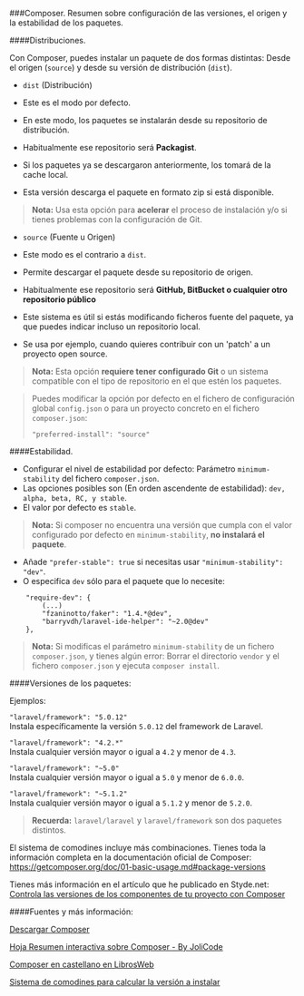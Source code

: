 ###Composer. Resumen sobre configuración de las versiones, el origen y la estabilidad de los paquetes.

####Distribuciones.

Con Composer, puedes instalar un paquete de dos formas distintas: Desde el origen (`source`) y desde su versión de distribución (`dist`).

- `dist` (Distribución)

 - Este es el modo por defecto. 
 - En este modo, los paquetes se instalarán desde su repositorio de distribución. 
 - Habitualmente ese repositorio será **Packagist**.
 - Si los paquetes ya se descargaron anteriormente, los tomará de la cache local.
 - Esta versión descarga el paquete en formato zip si está disponible.

 > **Nota:** Usa esta opción para **acelerar** el proceso de instalación y/o si tienes problemas con la configuración de Git.

- `source` (Fuente u Origen)

 - Este modo es el contrario a `dist`. 
 - Permite descargar el paquete desde su repositorio de origen. 
 - Habitualmente ese repositorio será **GitHub, BitBucket o cualquier otro repositorio público**
 - Este sistema es útil si estás modificando ficheros fuente del paquete, ya que puedes indicar incluso un repositorio local.
 - Se usa por ejemplo, cuando quieres contribuir con un 'patch' a un proyecto open source.
 
 > **Nota:** Esta opción **requiere tener configurado Git** o un sistema compatible con el tipo de repositorio en el que estén los paquetes.  

> Puedes modificar la opción por defecto en el fichero de configuración global `config.json` o para un proyecto concreto en el fichero `composer.json`:
>
> `"preferred-install": "source"`

####Estabilidad.

- Configurar el nivel de estabilidad por defecto: Parámetro `minimum-stability` del fichero `composer.json`.
- Las opciones posibles son (En orden ascendente de estabilidad): `dev, alpha, beta, RC, y stable`.
- El valor por defecto es `stable`.

> **Nota:** Si composer no encuentra una versión que cumpla con el valor configurado por defecto en `minimum-stability`, **no instalará el paquete**.

- Añade `"prefer-stable": true` si necesitas usar `"minimum-stability": "dev"`.
- O especifica `dev` sólo para el paquete que lo necesite:

```
	"require-dev": {
		(...)
		"fzaninotto/faker": "1.4.*@dev",
		"barryvdh/laravel-ide-helper": "~2.0@dev"
	},
```

> **Nota:** Si modificas el parámetro `minimum-stability` de un fichero `composer.json`, y tienes algún error: Borrar el directorio `vendor` y el fichero `composer.json` y ejecuta `composer install`.

####Versiones de los paquetes:

Ejemplos:

`"laravel/framework": "5.0.12"`  
Instala específicamente la versión `5.0.12` del framework de Laravel.

`"laravel/framework": "4.2.*"`  
Instala cualquier versión mayor o igual a `4.2` y menor de `4.3`.

`"laravel/framework": "~5.0"`  
Instala cualquier versión mayor o igual a `5.0` y menor de `6.0.0`.

`"laravel/framework": "~5.1.2"`  
Instala cualquier versión mayor o igual a `5.1.2` y menor de `5.2.0`.

> **Recuerda:** `laravel/laravel` y `laravel/framework` son dos paquetes distintos. 


El sistema de comodines incluye más combinaciones. Tienes toda la información completa en la documentación oficial de Composer:  https://getcomposer.org/doc/01-basic-usage.md#package-versions

Tienes más información en el artículo que he publicado en Styde.net: [Controla las versiones de los componentes de tu proyecto con Composer](https://styde.net/control-de-versiones-origen-y-estabilidad-de-componentes-con-composer/)

####Fuentes y más información:

[Descargar Composer](https://getcomposer.org)   

[Hoja Resumen interactiva sobre Composer - By JoliCode](http://composer.json.jolicode.com/)

[Composer en castellano en LibrosWeb](http://librosweb.es/libro/composer/)

[Sistema de comodines para calcular la versión a instalar](https://getcomposer.org/doc/01-basic-usage.md#package-versions)